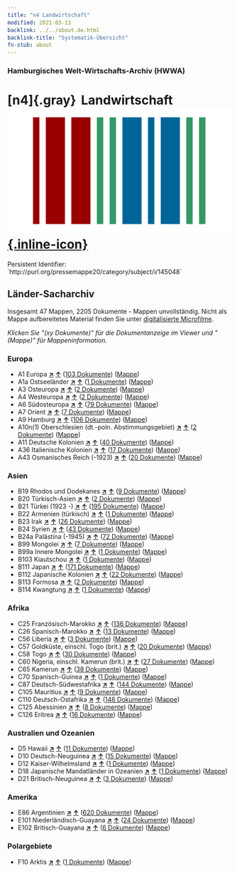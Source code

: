 ```yaml
---
title: "n4 Landwirtschaft"
modified: 2021-03-13
backlink: ../../about.de.html
backlink-title: "Systematik-Übersicht"
fn-stub: about
---
```


### Hamburgisches Welt-Wirtschafts-Archiv (HWWA)

# [n4]{.gray}&#8201; Landwirtschaft &#160; [![Wikidata](/images/Wikidata-logo.svg "Wikidata"){.inline-icon}](http://www.wikidata.org/entity/Q99428023)

<div class="hint">Persistent Identifier: `http://purl.org/pressemappe20/category/subject/i/145048`</div>







## Länder-Sacharchiv




Insgesamt 47 Mappen, 2205 Dokumente - Mappen unvollständig.
Nicht als Mappe aufbereitetes Material finden Sie unter [digitalisierte Microfilme](/film/h1_sh.de.html).

_Klicken Sie "(xy Dokumente)" für die Dokumentanzeige im Viewer und "(Mappe)" für Mappeninformation._




### Europa

- A1 Europa [**&nearr;**](../../../geo/i/140892/about.de.html "Europa (alle Mappen)") [**&uarr;**](../../../geo/about.de.html#A1 "Ländersystematik") (<a href="https://pm20.zbw.eu/iiifview/folder/sh/140892,145048" title="über: Europa : Landwirtschaft" target="_blank">103 Dokumente</a>) ([Mappe](../../../../folder/sh/1408xx/140892/1450xx/145048/about.de.html))
- A1a Ostseeländer [**&nearr;**](../../../geo/i/140894/about.de.html "Ostseeländer (alle Mappen)") [**&uarr;**](../../../geo/about.de.html#A1a "Ländersystematik") (<a href="https://pm20.zbw.eu/iiifview/folder/sh/140894,145048" title="über: Ostseeländer : Landwirtschaft" target="_blank">1 Dokumente</a>) ([Mappe](../../../../folder/sh/1408xx/140894/1450xx/145048/about.de.html))
- A3 Osteuropa [**&nearr;**](../../../geo/i/140896/about.de.html "Osteuropa (alle Mappen)") [**&uarr;**](../../../geo/about.de.html#A3 "Ländersystematik") (<a href="https://pm20.zbw.eu/iiifview/folder/sh/140896,145048" title="über: Osteuropa : Landwirtschaft" target="_blank">2 Dokumente</a>) ([Mappe](../../../../folder/sh/1408xx/140896/1450xx/145048/about.de.html))
- A4 Westeuropa [**&nearr;**](../../../geo/i/140897/about.de.html "Westeuropa (alle Mappen)") [**&uarr;**](../../../geo/about.de.html#A4 "Ländersystematik") (<a href="https://pm20.zbw.eu/iiifview/folder/sh/140897,145048" title="über: Westeuropa : Landwirtschaft" target="_blank">2 Dokumente</a>) ([Mappe](../../../../folder/sh/1408xx/140897/1450xx/145048/about.de.html))
- A6 Südosteuropa [**&nearr;**](../../../geo/i/140900/about.de.html "Südosteuropa (alle Mappen)") [**&uarr;**](../../../geo/about.de.html#A6 "Ländersystematik") (<a href="https://pm20.zbw.eu/iiifview/folder/sh/140900,145048" title="über: Südosteuropa : Landwirtschaft" target="_blank">79 Dokumente</a>) ([Mappe](../../../../folder/sh/1409xx/140900/1450xx/145048/about.de.html))
- A7 Orient [**&nearr;**](../../../geo/i/140902/about.de.html "Orient (alle Mappen)") [**&uarr;**](../../../geo/about.de.html#A7 "Ländersystematik") (<a href="https://pm20.zbw.eu/iiifview/folder/sh/140902,145048" title="über: Orient : Landwirtschaft" target="_blank">7 Dokumente</a>) ([Mappe](../../../../folder/sh/1409xx/140902/1450xx/145048/about.de.html))
- A9 Hamburg [**&nearr;**](../../../geo/i/140905/about.de.html "Hamburg (alle Mappen)") [**&uarr;**](../../../geo/about.de.html#A9 "Ländersystematik") (<a href="https://pm20.zbw.eu/iiifview/folder/sh/140905,145048" title="über: Hamburg : Landwirtschaft" target="_blank">106 Dokumente</a>) ([Mappe](../../../../folder/sh/1409xx/140905/1450xx/145048/about.de.html))
- A10n(1) Oberschlesien (dt.-poln. Abstimmungsgebiet) [**&nearr;**](../../../geo/i/140948/about.de.html "Oberschlesien (dt.-poln. Abstimmungsgebiet) (alle Mappen)") [**&uarr;**](../../../geo/about.de.html#A10n(1) "Ländersystematik") (<a href="https://pm20.zbw.eu/iiifview/folder/sh/140948,145048" title="über: Oberschlesien (dt.-poln. Abstimmungsgebiet) : Landwirtschaft" target="_blank">2 Dokumente</a>) ([Mappe](../../../../folder/sh/1409xx/140948/1450xx/145048/about.de.html))
- A11 Deutsche Kolonien [**&nearr;**](../../../geo/i/140960/about.de.html "Deutsche Kolonien (alle Mappen)") [**&uarr;**](../../../geo/about.de.html#A11 "Ländersystematik") (<a href="https://pm20.zbw.eu/iiifview/folder/sh/140960,145048" title="über: Deutsche Kolonien : Landwirtschaft" target="_blank">40 Dokumente</a>) ([Mappe](../../../../folder/sh/1409xx/140960/1450xx/145048/about.de.html))
- A36 Italienische Kolonien [**&nearr;**](../../../geo/i/141012/about.de.html "Italienische Kolonien (alle Mappen)") [**&uarr;**](../../../geo/about.de.html#A36 "Ländersystematik") (<a href="https://pm20.zbw.eu/iiifview/folder/sh/141012,145048" title="über: Italienische Kolonien : Landwirtschaft" target="_blank">17 Dokumente</a>) ([Mappe](../../../../folder/sh/1410xx/141012/1450xx/145048/about.de.html))
- A43 Osmanisches Reich (-1923) [**&nearr;**](../../../geo/i/141034/about.de.html "Osmanisches Reich (-1923) (alle Mappen)") [**&uarr;**](../../../geo/about.de.html#A43 "Ländersystematik") (<a href="https://pm20.zbw.eu/iiifview/folder/sh/141034,145048" title="über: Osmanisches Reich (-1923) : Landwirtschaft" target="_blank">20 Dokumente</a>) ([Mappe](../../../../folder/sh/1410xx/141034/1450xx/145048/about.de.html))

### Asien

- B19 Rhodos und Dodekanes [**&nearr;**](../../../geo/i/141106/about.de.html "Rhodos und Dodekanes (alle Mappen)") [**&uarr;**](../../../geo/about.de.html#B19 "Ländersystematik") (<a href="https://pm20.zbw.eu/iiifview/folder/sh/141106,145048" title="über: Rhodos und Dodekanes : Landwirtschaft" target="_blank">9 Dokumente</a>) ([Mappe](../../../../folder/sh/1411xx/141106/1450xx/145048/about.de.html))
- B20 Türkisch-Asien [**&nearr;**](../../../geo/i/141108/about.de.html "Türkisch-Asien (alle Mappen)") [**&uarr;**](../../../geo/about.de.html#B20 "Ländersystematik") (<a href="https://pm20.zbw.eu/iiifview/folder/sh/141108,145048" title="über: Türkisch-Asien : Landwirtschaft" target="_blank">2 Dokumente</a>) ([Mappe](../../../../folder/sh/1411xx/141108/1450xx/145048/about.de.html))
- B21 Türkei (1923 -) [**&nearr;**](../../../geo/i/141111/about.de.html "Türkei (1923 -) (alle Mappen)") [**&uarr;**](../../../geo/about.de.html#B21 "Ländersystematik") (<a href="https://pm20.zbw.eu/iiifview/folder/sh/141111,145048" title="über: Türkei (1923 -) : Landwirtschaft" target="_blank">195 Dokumente</a>) ([Mappe](../../../../folder/sh/1411xx/141111/1450xx/145048/about.de.html))
- B22 Armenien (türkisch) [**&nearr;**](../../../geo/i/141112/about.de.html "Armenien (türkisch) (alle Mappen)") [**&uarr;**](../../../geo/about.de.html#B22 "Ländersystematik") (<a href="https://pm20.zbw.eu/iiifview/folder/sh/141112,145048" title="über: Armenien (türkisch) : Landwirtschaft" target="_blank">1 Dokumente</a>) ([Mappe](../../../../folder/sh/1411xx/141112/1450xx/145048/about.de.html))
- B23 Irak [**&nearr;**](../../../geo/i/141113/about.de.html "Irak (alle Mappen)") [**&uarr;**](../../../geo/about.de.html#B23 "Ländersystematik") (<a href="https://pm20.zbw.eu/iiifview/folder/sh/141113,145048" title="über: Irak : Landwirtschaft" target="_blank">26 Dokumente</a>) ([Mappe](../../../../folder/sh/1411xx/141113/1450xx/145048/about.de.html))
- B24 Syrien [**&nearr;**](../../../geo/i/141114/about.de.html "Syrien (alle Mappen)") [**&uarr;**](../../../geo/about.de.html#B24 "Ländersystematik") (<a href="https://pm20.zbw.eu/iiifview/folder/sh/141114,145048" title="über: Syrien : Landwirtschaft" target="_blank">43 Dokumente</a>) ([Mappe](../../../../folder/sh/1411xx/141114/1450xx/145048/about.de.html))
- B24a Palästina (-1945) [**&nearr;**](../../../geo/i/141115/about.de.html "Palästina (-1945) (alle Mappen)") [**&uarr;**](../../../geo/about.de.html#B24a "Ländersystematik") (<a href="https://pm20.zbw.eu/iiifview/folder/sh/141115,145048" title="über: Palästina (-1945) : Landwirtschaft" target="_blank">72 Dokumente</a>) ([Mappe](../../../../folder/sh/1411xx/141115/1450xx/145048/about.de.html))
- B99 Mongolei [**&nearr;**](../../../geo/i/141261/about.de.html "Mongolei (alle Mappen)") [**&uarr;**](../../../geo/about.de.html#B99 "Ländersystematik") (<a href="https://pm20.zbw.eu/iiifview/folder/sh/141261,145048" title="über: Mongolei : Landwirtschaft" target="_blank">7 Dokumente</a>) ([Mappe](../../../../folder/sh/1412xx/141261/1450xx/145048/about.de.html))
- B99a Innere Mongolei [**&nearr;**](../../../geo/i/141264/about.de.html "Innere Mongolei (alle Mappen)") [**&uarr;**](../../../geo/about.de.html#B99a "Ländersystematik") (<a href="https://pm20.zbw.eu/iiifview/folder/sh/141264,145048" title="über: Innere Mongolei : Landwirtschaft" target="_blank">1 Dokumente</a>) ([Mappe](../../../../folder/sh/1412xx/141264/1450xx/145048/about.de.html))
- B103 Kiautschou [**&nearr;**](../../../geo/i/126163/about.de.html "Kiautschou (alle Mappen)") [**&uarr;**](../../../geo/about.de.html#B103 "Ländersystematik") (<a href="https://pm20.zbw.eu/iiifview/folder/sh/126163,145048" title="über: Kiautschou : Landwirtschaft" target="_blank">1 Dokumente</a>) ([Mappe](../../../../folder/sh/1261xx/126163/1450xx/145048/about.de.html))
- B111 Japan [**&nearr;**](../../../geo/i/141272/about.de.html "Japan (alle Mappen)") [**&uarr;**](../../../geo/about.de.html#B111 "Ländersystematik") (<a href="https://pm20.zbw.eu/iiifview/folder/sh/141272,145048" title="über: Japan : Landwirtschaft" target="_blank">171 Dokumente</a>) ([Mappe](../../../../folder/sh/1412xx/141272/1450xx/145048/about.de.html))
- B112 Japanische Kolonien [**&nearr;**](../../../geo/i/141273/about.de.html "Japanische Kolonien (alle Mappen)") [**&uarr;**](../../../geo/about.de.html#B112 "Ländersystematik") (<a href="https://pm20.zbw.eu/iiifview/folder/sh/141273,145048" title="über: Japanische Kolonien : Landwirtschaft" target="_blank">22 Dokumente</a>) ([Mappe](../../../../folder/sh/1412xx/141273/1450xx/145048/about.de.html))
- B113 Formosa [**&nearr;**](../../../geo/i/141274/about.de.html "Formosa (alle Mappen)") [**&uarr;**](../../../geo/about.de.html#B113 "Ländersystematik") (<a href="https://pm20.zbw.eu/iiifview/folder/sh/141274,145048" title="über: Formosa : Landwirtschaft" target="_blank">2 Dokumente</a>) ([Mappe](../../../../folder/sh/1412xx/141274/1450xx/145048/about.de.html))
- B114 Kwangtung [**&nearr;**](../../../geo/i/141275/about.de.html "Kwangtung (alle Mappen)") [**&uarr;**](../../../geo/about.de.html#B114 "Ländersystematik") (<a href="https://pm20.zbw.eu/iiifview/folder/sh/141275,145048" title="über: Kwangtung : Landwirtschaft" target="_blank">1 Dokumente</a>) ([Mappe](../../../../folder/sh/1412xx/141275/1450xx/145048/about.de.html))

### Afrika

- C25 Französisch-Marokko [**&nearr;**](../../../geo/i/141358/about.de.html "Französisch-Marokko (alle Mappen)") [**&uarr;**](../../../geo/about.de.html#C25 "Ländersystematik") (<a href="https://pm20.zbw.eu/iiifview/folder/sh/141358,145048" title="über: Französisch-Marokko : Landwirtschaft" target="_blank">136 Dokumente</a>) ([Mappe](../../../../folder/sh/1413xx/141358/1450xx/145048/about.de.html))
- C26 Spanisch-Marokko [**&nearr;**](../../../geo/i/141359/about.de.html "Spanisch-Marokko (alle Mappen)") [**&uarr;**](../../../geo/about.de.html#C26 "Ländersystematik") (<a href="https://pm20.zbw.eu/iiifview/folder/sh/141359,145048" title="über: Spanisch-Marokko : Landwirtschaft" target="_blank">13 Dokumente</a>) ([Mappe](../../../../folder/sh/1413xx/141359/1450xx/145048/about.de.html))
- C56 Liberia [**&nearr;**](../../../geo/i/141405/about.de.html "Liberia (alle Mappen)") [**&uarr;**](../../../geo/about.de.html#C56 "Ländersystematik") (<a href="https://pm20.zbw.eu/iiifview/folder/sh/141405,145048" title="über: Liberia : Landwirtschaft" target="_blank">3 Dokumente</a>) ([Mappe](../../../../folder/sh/1414xx/141405/1450xx/145048/about.de.html))
- C57 Goldküste, einschl. Togo (brit.) [**&nearr;**](../../../geo/i/141406/about.de.html "Goldküste, einschl. Togo (brit.) (alle Mappen)") [**&uarr;**](../../../geo/about.de.html#C57 "Ländersystematik") (<a href="https://pm20.zbw.eu/iiifview/folder/sh/141406,145048" title="über: Goldküste, einschl. Togo (brit.) : Landwirtschaft" target="_blank">20 Dokumente</a>) ([Mappe](../../../../folder/sh/1414xx/141406/1450xx/145048/about.de.html))
- C58 Togo [**&nearr;**](../../../geo/i/141408/about.de.html "Togo (alle Mappen)") [**&uarr;**](../../../geo/about.de.html#C58 "Ländersystematik") (<a href="https://pm20.zbw.eu/iiifview/folder/sh/141408,145048" title="über: Togo : Landwirtschaft" target="_blank">30 Dokumente</a>) ([Mappe](../../../../folder/sh/1414xx/141408/1450xx/145048/about.de.html))
- C60 Nigeria, einschl. Kamerun (brit.) [**&nearr;**](../../../geo/i/141409/about.de.html "Nigeria, einschl. Kamerun (brit.) (alle Mappen)") [**&uarr;**](../../../geo/about.de.html#C60 "Ländersystematik") (<a href="https://pm20.zbw.eu/iiifview/folder/sh/141409,145048" title="über: Nigeria, einschl. Kamerun (brit.) : Landwirtschaft" target="_blank">27 Dokumente</a>) ([Mappe](../../../../folder/sh/1414xx/141409/1450xx/145048/about.de.html))
- C65 Kamerun [**&nearr;**](../../../geo/i/141410/about.de.html "Kamerun (alle Mappen)") [**&uarr;**](../../../geo/about.de.html#C65 "Ländersystematik") (<a href="https://pm20.zbw.eu/iiifview/folder/sh/141410,145048" title="über: Kamerun : Landwirtschaft" target="_blank">38 Dokumente</a>) ([Mappe](../../../../folder/sh/1414xx/141410/1450xx/145048/about.de.html))
- C70 Spanisch-Guinea [**&nearr;**](../../../geo/i/141412/about.de.html "Spanisch-Guinea (alle Mappen)") [**&uarr;**](../../../geo/about.de.html#C70 "Ländersystematik") (<a href="https://pm20.zbw.eu/iiifview/folder/sh/141412,145048" title="über: Spanisch-Guinea : Landwirtschaft" target="_blank">1 Dokumente</a>) ([Mappe](../../../../folder/sh/1414xx/141412/1450xx/145048/about.de.html))
- C87 Deutsch-Südwestafrika [**&nearr;**](../../../geo/i/141450/about.de.html "Deutsch-Südwestafrika (alle Mappen)") [**&uarr;**](../../../geo/about.de.html#C87 "Ländersystematik") (<a href="https://pm20.zbw.eu/iiifview/folder/sh/141450,145048" title="über: Deutsch-Südwestafrika : Landwirtschaft" target="_blank">144 Dokumente</a>) ([Mappe](../../../../folder/sh/1414xx/141450/1450xx/145048/about.de.html))
- C105 Mauritius [**&nearr;**](../../../geo/i/141469/about.de.html "Mauritius (alle Mappen)") [**&uarr;**](../../../geo/about.de.html#C105 "Ländersystematik") (<a href="https://pm20.zbw.eu/iiifview/folder/sh/141469,145048" title="über: Mauritius : Landwirtschaft" target="_blank">9 Dokumente</a>) ([Mappe](../../../../folder/sh/1414xx/141469/1450xx/145048/about.de.html))
- C110 Deutsch-Ostafrika [**&nearr;**](../../../geo/i/141471/about.de.html "Deutsch-Ostafrika (alle Mappen)") [**&uarr;**](../../../geo/about.de.html#C110 "Ländersystematik") (<a href="https://pm20.zbw.eu/iiifview/folder/sh/141471,145048" title="über: Deutsch-Ostafrika : Landwirtschaft" target="_blank">146 Dokumente</a>) ([Mappe](../../../../folder/sh/1414xx/141471/1450xx/145048/about.de.html))
- C125 Abessinien [**&nearr;**](../../../geo/i/141482/about.de.html "Abessinien (alle Mappen)") [**&uarr;**](../../../geo/about.de.html#C125 "Ländersystematik") (<a href="https://pm20.zbw.eu/iiifview/folder/sh/141482,145048" title="über: Abessinien : Landwirtschaft" target="_blank">8 Dokumente</a>) ([Mappe](../../../../folder/sh/1414xx/141482/1450xx/145048/about.de.html))
- C126 Eritrea [**&nearr;**](../../../geo/i/141483/about.de.html "Eritrea (alle Mappen)") [**&uarr;**](../../../geo/about.de.html#C126 "Ländersystematik") (<a href="https://pm20.zbw.eu/iiifview/folder/sh/141483,145048" title="über: Eritrea : Landwirtschaft" target="_blank">16 Dokumente</a>) ([Mappe](../../../../folder/sh/1414xx/141483/1450xx/145048/about.de.html))

### Australien und Ozeanien

- D5 Hawaii [**&nearr;**](../../../geo/i/141595/about.de.html "Hawaii (alle Mappen)") [**&uarr;**](../../../geo/about.de.html#D5 "Ländersystematik") (<a href="https://pm20.zbw.eu/iiifview/folder/sh/141595,145048" title="über: Hawaii : Landwirtschaft" target="_blank">11 Dokumente</a>) ([Mappe](../../../../folder/sh/1415xx/141595/1450xx/145048/about.de.html))
- D10 Deutsch-Neuguinea [**&nearr;**](../../../geo/i/141601/about.de.html "Deutsch-Neuguinea (alle Mappen)") [**&uarr;**](../../../geo/about.de.html#D10 "Ländersystematik") (<a href="https://pm20.zbw.eu/iiifview/folder/sh/141601,145048" title="über: Deutsch-Neuguinea : Landwirtschaft" target="_blank">15 Dokumente</a>) ([Mappe](../../../../folder/sh/1416xx/141601/1450xx/145048/about.de.html))
- D12 Kaiser-Wilhelmsland [**&nearr;**](../../../geo/i/141612/about.de.html "Kaiser-Wilhelmsland (alle Mappen)") [**&uarr;**](../../../geo/about.de.html#D12 "Ländersystematik") (<a href="https://pm20.zbw.eu/iiifview/folder/sh/141612,145048" title="über: Kaiser-Wilhelmsland : Landwirtschaft" target="_blank">1 Dokumente</a>) ([Mappe](../../../../folder/sh/1416xx/141612/1450xx/145048/about.de.html))
- D18 Japanische Mandatländer in Ozeanien [**&nearr;**](../../../geo/i/141618/about.de.html "Japanische Mandatländer in Ozeanien (alle Mappen)") [**&uarr;**](../../../geo/about.de.html#D18 "Ländersystematik") (<a href="https://pm20.zbw.eu/iiifview/folder/sh/141618,145048" title="über: Japanische Mandatländer in Ozeanien : Landwirtschaft" target="_blank">1 Dokumente</a>) ([Mappe](../../../../folder/sh/1416xx/141618/1450xx/145048/about.de.html))
- D21 Britisch-Neuguinea [**&nearr;**](../../../geo/i/141620/about.de.html "Britisch-Neuguinea (alle Mappen)") [**&uarr;**](../../../geo/about.de.html#D21 "Ländersystematik") (<a href="https://pm20.zbw.eu/iiifview/folder/sh/141620,145048" title="über: Britisch-Neuguinea : Landwirtschaft" target="_blank">3 Dokumente</a>) ([Mappe](../../../../folder/sh/1416xx/141620/1450xx/145048/about.de.html))

### Amerika

- E86 Argentinien [**&nearr;**](../../../geo/i/141692/about.de.html "Argentinien (alle Mappen)") [**&uarr;**](../../../geo/about.de.html#E86 "Ländersystematik") (<a href="https://pm20.zbw.eu/iiifview/folder/sh/141692,145048" title="über: Argentinien : Landwirtschaft" target="_blank">620 Dokumente</a>) ([Mappe](../../../../folder/sh/1416xx/141692/1450xx/145048/about.de.html))
- E101 Niederländisch-Guayana [**&nearr;**](../../../geo/i/141699/about.de.html "Niederländisch-Guayana (alle Mappen)") [**&uarr;**](../../../geo/about.de.html#E101 "Ländersystematik") (<a href="https://pm20.zbw.eu/iiifview/folder/sh/141699,145048" title="über: Niederländisch-Guayana : Landwirtschaft" target="_blank">24 Dokumente</a>) ([Mappe](../../../../folder/sh/1416xx/141699/1450xx/145048/about.de.html))
- E102 Britisch-Guayana [**&nearr;**](../../../geo/i/141700/about.de.html "Britisch-Guayana (alle Mappen)") [**&uarr;**](../../../geo/about.de.html#E102 "Ländersystematik") (<a href="https://pm20.zbw.eu/iiifview/folder/sh/141700,145048" title="über: Britisch-Guayana : Landwirtschaft" target="_blank">6 Dokumente</a>) ([Mappe](../../../../folder/sh/1417xx/141700/1450xx/145048/about.de.html))

### Polargebiete

- F10 Arktis [**&nearr;**](../../../geo/i/141702/about.de.html "Arktis (alle Mappen)") [**&uarr;**](../../../geo/about.de.html#F10 "Ländersystematik") (<a href="https://pm20.zbw.eu/iiifview/folder/sh/141702,145048" title="über: Arktis : Landwirtschaft" target="_blank">1 Dokumente</a>) ([Mappe](../../../../folder/sh/1417xx/141702/1450xx/145048/about.de.html))








